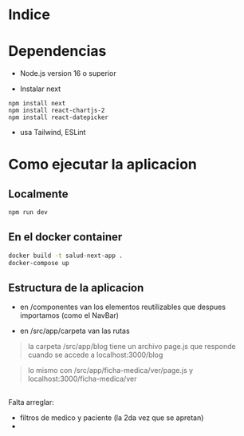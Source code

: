 # Indice

# Dependencias
- Node.js version 16 o superior

- Instalar next
```
npm install next
npm install react-chartjs-2
npm install react-datepicker
```

- usa Tailwind, ESLint

# Como ejecutar la aplicacion

## Localmente
```bash
npm run dev
```

## En el docker container
```bash
docker build -t salud-next-app .
docker-compose up
```

## Estructura de la aplicacion

- en /componentes van los elementos reutilizables que despues importamos (como el NavBar)

- en /src/app/carpeta van las rutas

> la carpeta /src/app/blog tiene un archivo page.js que responde cuando se accede a localhost:3000/blog

> lo mismo con /src/app/ficha-medica/ver/page.js y localhost:3000/ficha-medica/ver


## 
Falta arreglar:
- filtros de medico y paciente (la 2da vez que se apretan)
- 